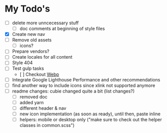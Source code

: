 # My Todo's

* [ ] delete more unncecessary stuff
  * [ ] doc comments at beginning of style files
* [x] Create new nav
* [ ] Remove old assets
  * [ ] icons?
* [ ] Prepare vendors?
* [ ] Create locales for all content
* [ ] Style 404
* [ ] Test gulp tasks
  * [ ] Checkout [Webp](https://www.npmjs.com/package/gulp-webp)
* [ ] Integrate Google Lighthouse Performance and other recommendations
* [ ] find another way to include icons since xlink not supported anymore
* [ ] readme changes: cubie changed quite a bit (list changes?)
  * [ ] removed doc
  * [ ] added yarn
  * [ ] different header & nav
  * [ ] new icon implementation (as soon as ready), until then, paste inline
  * [ ] helpers: mobile or desktop only ("make sure to check out the helper classes in common.scss")
